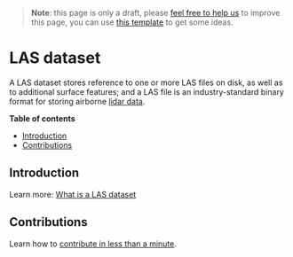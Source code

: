 > **Note**: this page is only a draft, please [feel free to help us](#contributions) to improve this page, you can use [this template](https://github.com/esri-es/awesome-arcgis/blob/master/RESOURCE_PAGE_TEMPLATE.md) to get some ideas.

# LAS dataset
A LAS dataset stores reference to one or more LAS files on disk, as well as to additional surface features; and a LAS file is an industry-standard binary format for storing airborne [lidar data](./lidar/README.md).

<!-- START doctoc generated TOC please keep comment here to allow auto update -->
<!-- DON'T EDIT THIS SECTION, INSTEAD RE-RUN doctoc TO UPDATE -->
**Table of contents**

- [Introduction](#introduction)
- [Contributions](#contributions)

<!-- END doctoc generated TOC please keep comment here to allow auto update -->

## Introduction

Learn more: [What is a LAS dataset](http://desktop.arcgis.com/en/arcmap/10.3/manage-data/las-dataset/what-is-a-las-dataset-.htm)


## Contributions

Learn how to [contribute in less than a minute](https://github.com/hhkaos/awesome-arcgis/blob/master/CONTRIBUTING.md).